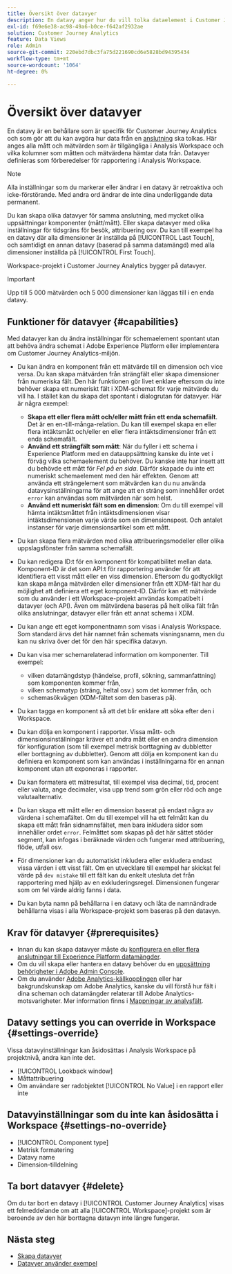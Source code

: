 ```yaml
---
title: Översikt över datavyer
description: En datavy anger hur du vill tolka dataelement i Customer Journey Analytics-anslutningen, t.ex. mått, dimensioner, sessioner osv.
exl-id: f69e6e38-ac98-49a6-b0ce-f642af2932ae
solution: Customer Journey Analytics
feature: Data Views
role: Admin
source-git-commit: 220ebd7dbc3fa75d221690cd6e5828bd94395434
workflow-type: tm+mt
source-wordcount: '1064'
ht-degree: 0%

---
```


# Översikt över datavyer

En datavy är en behållare som är specifik för Customer Journey Analytics och som gör att du kan avgöra hur data från en [anslutning](/help/connections/create-connection.md) ska tolkas. Här anges alla mått och mätvärden som är tillgängliga i Analysis Workspace och vilka kolumner som måtten och mätvärdena hämtar data från. Datavyer definieras som förberedelser för rapportering i Analysis Workspace.

>[!NOTE]
>
>Alla inställningar som du markerar eller ändrar i en datavy är retroaktiva och icke-förstörande. Med andra ord ändrar de inte dina underliggande data permanent.

Du kan skapa olika datavyer för samma anslutning, med mycket olika uppsättningar komponenter (mått/mått). Eller skapa datavyer med olika inställningar för tidsgräns för besök, attribuering osv. Du kan till exempel ha en datavy där alla dimensioner är inställda på [!UICONTROL Last Touch], och samtidigt en annan datavy (baserad på samma datamängd) med alla dimensioner inställda på [!UICONTROL First Touch].

Workspace-projekt i Customer Journey Analytics bygger på datavyer.

>[!IMPORTANT]
>
>Upp till 5 000 mätvärden och 5 000 dimensioner kan läggas till i en enda datavy.

## Funktioner för datavyer {#capabilities}

Med datavyer kan du ändra inställningar för schemaelement spontant utan att behöva ändra schemat i Adobe Experience Platform eller implementera om Customer Journey Analytics-miljön.

* Du kan ändra en komponent från ett mätvärde till en dimension och vice versa. Du kan skapa mätvärden från strängfält eller skapa dimensioner från numeriska fält. Den här funktionen gör livet enklare eftersom du inte behöver skapa ett numeriskt fält i XDM-schemat för varje mätvärde du vill ha. I stället kan du skapa det spontant i dialogrutan för datavyer. Här är några exempel:
   * **Skapa ett eller flera mått och/eller mått från ett enda schemafält**. Det är en en-till-många-relation. Du kan till exempel skapa en eller flera intäktsmått och/eller en eller flera intäktsdimensioner från ett enda schemafält.
   * **Använd ett strängfält som mått**: När du fyller i ett schema i Experience Platform med en datauppsättning kanske du inte vet i förväg vilka schemaelement du behöver. Du kanske inte har insett att du behövde ett mått för *Fel på en sida*. Därför skapade du inte ett numeriskt schemaelement med den här effekten. Genom att använda ett strängelement som mätvärden kan du nu använda datavysinställningarna för att ange att en sträng som innehåller ordet `error` kan användas som mätvärden när som helst.
   * **Använd ett numeriskt fält som en dimension**: Om du till exempel vill hämta intäktsmåttet från intäktsdimensionen visar intäktsdimensionen varje värde som en dimensionspost. Och antalet instanser för varje dimensionsartikel som ett mått.

* Du kan skapa flera mätvärden med olika attribueringsmodeller eller olika uppslagsfönster från samma schemafält.

* Du kan redigera ID:t för en komponent för kompatibilitet mellan data. Komponent-ID är det som API:t för rapportering använder för att identifiera ett visst mått eller en viss dimension. Eftersom du godtyckligt kan skapa många mätvärden eller dimensioner från ett XDM-fält har du möjlighet att definiera ett eget komponent-ID. Därför kan ett mätvärde som du använder i ett Workspace-projekt användas kompatibelt i datavyer (och API). Även om mätvärdena baseras på helt olika fält från olika anslutningar, datavyer eller från ett annat schema i XDM.

* Du kan ange ett eget komponentnamn som visas i Analysis Workspace. Som standard ärvs det här namnet från schemats visningsnamn, men du kan nu skriva över det för den här specifika datavyn.

* Du kan visa mer schemarelaterad information om komponenter. Till exempel:

   * vilken datamängdstyp (händelse, profil, sökning, sammanfattning) som komponenten kommer från,
   * vilken schematyp (sträng, heltal osv.) som det kommer från, och
   * schemasökvägen (XDM-fältet som den baseras på).

* Du kan tagga en komponent så att det blir enklare att söka efter den i Workspace.

* Du kan dölja en komponent i rapporter. Vissa mått- och dimensionsinställningar kräver ett andra mått eller en andra dimension för konfiguration (som till exempel metrisk borttagning av dubbletter eller borttagning av dubbletter). Genom att dölja en komponent kan du definiera en komponent som kan användas i inställningarna för en annan komponent utan att exponeras i rapporter.

* Du kan formatera ett mätresultat, till exempel visa decimal, tid, procent eller valuta, ange decimaler, visa upp trend som grön eller röd och ange valutaalternativ.

* Du kan skapa ett mått eller en dimension baserat på endast några av värdena i schemafältet. Om du till exempel vill ha ett felmått kan du skapa ett mått från sidnamnsfältet, men bara inkludera sidor som innehåller ordet `error`. Felmåttet som skapas på det här sättet stöder segment, kan infogas i beräknade värden och fungerar med attribuering, flöde, utfall osv.

* För dimensioner kan du automatiskt inkludera eller exkludera endast vissa värden i ett visst fält. Om en utvecklare till exempel har skickat fel värde på `dev mistake` till ett fält kan du enkelt utesluta det från rapportering med hjälp av en exkluderingsregel. Dimensionen fungerar som om fel värde aldrig fanns i data.

* Du kan byta namn på behållarna i en datavy och låta de namnändrade behållarna visas i alla Workspace-projekt som baseras på den datavyn.

## Krav för datavyer {#prerequisites}

* Innan du kan skapa datavyer måste du [konfigurera en eller flera anslutningar till Experience Platform datamängder](/help/connections/create-connection.md).
* Om du vill skapa eller hantera en datavy behöver du en [uppsättning behörigheter i Adobe Admin Console](https://experienceleague.adobe.com/en/docs/analytics-platform/using/cja-overview/cja-overview).
* Om du använder [Adobe Analytics-källkopplingen](/help/data-ingestion/analytics.md) eller har bakgrundskunskap om Adobe Analytics, kanske du vill förstå hur fält i dina scheman och datamängder relaterar till Adobe Analytics-motsvarigheter. Mer information finns i [Mappningar av analysfält](https://experienceleague.adobe.com/en/docs/experience-platform/sources/connectors/adobe-applications/mapping/analytics).

## Datavy settings you can override in Workspace {#settings-override}

Vissa datavyinställningar kan åsidosättas i Analysis Workspace på projektnivå, andra kan inte det.

* [!UICONTROL Lookback window]
* Måttattribuering
* Om användare ser radobjektet [!UICONTROL No Value] i en rapport eller inte

## Datavyinställningar som du inte kan åsidosätta i Workspace {#settings-no-override}

* [!UICONTROL Component type]
* Metrisk formatering
* Datavy name
* Dimension-tilldelning

## Ta bort datavyer {#delete}

Om du tar bort en datavy i [!UICONTROL Customer Journey Analytics] visas ett felmeddelande om att alla [!UICONTROL Workspace]-projekt som är beroende av den här borttagna datavyn inte längre fungerar.

## Nästa steg

* [Skapa datavyer](/help/data-views/create-dataview.md)
* [Datavyer använder exempel](/help/use-cases/data-views/data-views-usecases.md)

